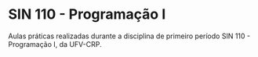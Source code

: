 # SIN 110 - Programação I
Aulas práticas realizadas durante a disciplina de primeiro período SIN 110 - Programação I, da UFV-CRP.
